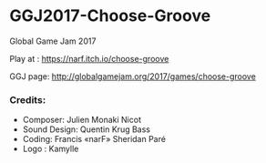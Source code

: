 # GGJ2017-Choose-Groove
Global Game Jam 2017

Play at : https://narf.itch.io/choose-groove

GGJ page: http://globalgamejam.org/2017/games/choose-groove

### Credits:
* Composer: Julien Monaki Nicot  
* Sound Design: Quentin Krug Bass
* Coding: Francis «narF» Sheridan Paré
* Logo : Kamylle
